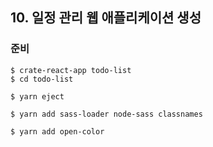 ## 10. 일정 관리 웹 애플리케이션 생성

### 준비

```shell
$ crate-react-app todo-list
$ cd todo-list

$ yarn eject

$ yarn add sass-loader node-sass classnames

$ yarn add open-color 
```
